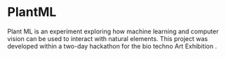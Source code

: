 # PlantML
Plant ML is an experiment exploring how machine learning and computer vision can be used to interact with natural elements. This project was developed within a two-day hackathon for the bio techno Art Exhibition .


